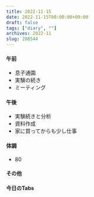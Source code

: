 ```yaml
---
title: 2022-11-15
date: 2022-11-15T00:00:00+09:00
draft: false
tags: ["diary", ""]
archives: 2022-11
slug: 288544
---
```

#### 午前
- 息子通園
- 実験の続き
- ミーティング
#### 午後
- 実験続きと分析
- 資料作成
- 家に買ってからも少し仕事
#### 体調
- 80
#### その他
#### 今日のTabs